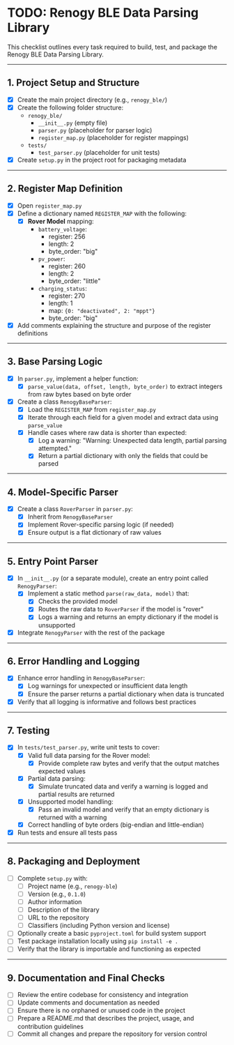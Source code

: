 # TODO: Renogy BLE Data Parsing Library

This checklist outlines every task required to build, test, and package the Renogy BLE Data Parsing Library.

---

## 1. Project Setup and Structure
- [x] Create the main project directory (e.g., `renogy_ble/`)
- [x] Create the following folder structure:
  - `renogy_ble/`
    - `__init__.py` (empty file)
    - `parser.py` (placeholder for parser logic)
    - `register_map.py` (placeholder for register mappings)
  - `tests/`
    - `test_parser.py` (placeholder for unit tests)
- [x] Create `setup.py` in the project root for packaging metadata

---

## 2. Register Map Definition
- [x] Open `register_map.py`
- [x] Define a dictionary named `REGISTER_MAP` with the following:
  - [x] **Rover Model** mapping:
    - `battery_voltage`: 
      - register: 256 
      - length: 2 
      - byte_order: "big"
    - `pv_power`: 
      - register: 260 
      - length: 2 
      - byte_order: "little"
    - `charging_status`: 
      - register: 270 
      - length: 1 
      - map: `{0: "deactivated", 2: "mppt"}` 
      - byte_order: "big"
- [x] Add comments explaining the structure and purpose of the register definitions

---

## 3. Base Parsing Logic
- [x] In `parser.py`, implement a helper function:
  - [x] `parse_value(data, offset, length, byte_order)` to extract integers from raw bytes based on byte order
- [x] Create a class `RenogyBaseParser`:
  - [x] Load the `REGISTER_MAP` from `register_map.py`
  - [x] Iterate through each field for a given model and extract data using `parse_value`
  - [x] Handle cases where raw data is shorter than expected:
    - [x] Log a warning: "Warning: Unexpected data length, partial parsing attempted."
    - [x] Return a partial dictionary with only the fields that could be parsed

---

## 4. Model-Specific Parser
- [x] Create a class `RoverParser` in `parser.py`:
  - [x] Inherit from `RenogyBaseParser`
  - [x] Implement Rover-specific parsing logic (if needed)
  - [x] Ensure output is a flat dictionary of raw values

---

## 5. Entry Point Parser
- [x] In `__init__.py` (or a separate module), create an entry point called `RenogyParser`:
  - [x] Implement a static method `parse(raw_data, model)` that:
    - [x] Checks the provided model
    - [x] Routes the raw data to `RoverParser` if the model is "rover"
    - [x] Logs a warning and returns an empty dictionary if the model is unsupported
- [x] Integrate `RenogyParser` with the rest of the package

---

## 6. Error Handling and Logging
- [x] Enhance error handling in `RenogyBaseParser`:
  - [x] Log warnings for unexpected or insufficient data length
  - [x] Ensure the parser returns a partial dictionary when data is truncated
- [x] Verify that all logging is informative and follows best practices

---

## 7. Testing
- [x] In `tests/test_parser.py`, write unit tests to cover:
  - [x] Valid full data parsing for the Rover model:
    - [x] Provide complete raw bytes and verify that the output matches expected values
  - [x] Partial data parsing:
    - [x] Simulate truncated data and verify a warning is logged and partial results are returned
  - [x] Unsupported model handling:
    - [x] Pass an invalid model and verify that an empty dictionary is returned with a warning
  - [x] Correct handling of byte orders (big-endian and little-endian)
- [x] Run tests and ensure all tests pass

---

## 8. Packaging and Deployment
- [ ] Complete `setup.py` with:
  - [ ] Project name (e.g., `renogy-ble`)
  - [ ] Version (e.g., `0.1.0`)
  - [ ] Author information
  - [ ] Description of the library
  - [ ] URL to the repository
  - [ ] Classifiers (including Python version and license)
- [ ] Optionally create a basic `pyproject.toml` for build system support
- [ ] Test package installation locally using `pip install -e .`
- [ ] Verify that the library is importable and functioning as expected

---

## 9. Documentation and Final Checks
- [ ] Review the entire codebase for consistency and integration
- [ ] Update comments and documentation as needed
- [ ] Ensure there is no orphaned or unused code in the project
- [ ] Prepare a README.md that describes the project, usage, and contribution guidelines
- [ ] Commit all changes and prepare the repository for version control